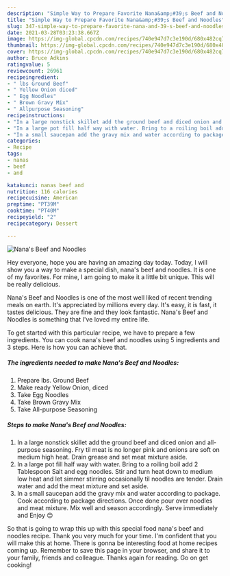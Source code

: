 ```yaml
---
description: "Simple Way to Prepare Favorite Nana&amp;#39;s Beef and Noodles"
title: "Simple Way to Prepare Favorite Nana&amp;#39;s Beef and Noodles"
slug: 347-simple-way-to-prepare-favorite-nana-and-39-s-beef-and-noodles
date: 2021-03-28T03:23:38.667Z
image: https://img-global.cpcdn.com/recipes/740e947d7c3e190d/680x482cq70/nanas-beef-and-noodles-recipe-main-photo.jpg
thumbnail: https://img-global.cpcdn.com/recipes/740e947d7c3e190d/680x482cq70/nanas-beef-and-noodles-recipe-main-photo.jpg
cover: https://img-global.cpcdn.com/recipes/740e947d7c3e190d/680x482cq70/nanas-beef-and-noodles-recipe-main-photo.jpg
author: Bruce Adkins
ratingvalue: 5
reviewcount: 26961
recipeingredient:
- " lbs Ground Beef"
- " Yellow Onion diced"
- " Egg Noodles"
- " Brown Gravy Mix"
- " Allpurpose Seasoning"
recipeinstructions:
- "In a large nonstick skillet add the ground beef and diced onion and all-purpose seasoning. Fry til meat is no longer pink and onions are soft on medium high heat. Drain grease and set meat mixture aside."
- "In a large pot fill half way with water. Bring to a roiling boil add 2 Tablespoon Salt and egg noodles. Stir and turn heat down to medium low heat and let simmer stirring occasionally til noodles are tender. Drain water and add the meat mixture and set aside."
- "In a small saucepan add the gravy mix and water according to package. Cook according to package directions. Once done pour over noodles and meat mixture. Mix well and season accordingly. Serve immediately and Enjoy 😊"
categories:
- Recipe
tags:
- nanas
- beef
- and

katakunci: nanas beef and 
nutrition: 116 calories
recipecuisine: American
preptime: "PT39M"
cooktime: "PT40M"
recipeyield: "2"
recipecategory: Dessert

---
```



![Nana&#39;s Beef and Noodles](https://img-global.cpcdn.com/recipes/740e947d7c3e190d/680x482cq70/nanas-beef-and-noodles-recipe-main-photo.jpg)

Hey everyone, hope you are having an amazing day today. Today, I will show you a way to make a special dish, nana&#39;s beef and noodles. It is one of my favorites. For mine, I am going to make it a little bit unique. This will be really delicious.



Nana&#39;s Beef and Noodles is one of the most well liked of recent trending meals on earth. It's appreciated by millions every day. It's easy, it is fast, it tastes delicious. They are fine and they look fantastic. Nana&#39;s Beef and Noodles is something that I've loved my entire life.


To get started with this particular recipe, we have to prepare a few ingredients. You can cook nana&#39;s beef and noodles using 5 ingredients and 3 steps. Here is how you can achieve that.

<!--inarticleads1-->

##### The ingredients needed to make Nana&#39;s Beef and Noodles:

1. Prepare  lbs. Ground Beef
1. Make ready  Yellow Onion, diced
1. Take  Egg Noodles
1. Take  Brown Gravy Mix
1. Take  All-purpose Seasoning




<!--inarticleads2-->

##### Steps to make Nana&#39;s Beef and Noodles:

1. In a large nonstick skillet add the ground beef and diced onion and all-purpose seasoning. Fry til meat is no longer pink and onions are soft on medium high heat. Drain grease and set meat mixture aside.
1. In a large pot fill half way with water. Bring to a roiling boil add 2 Tablespoon Salt and egg noodles. Stir and turn heat down to medium low heat and let simmer stirring occasionally til noodles are tender. Drain water and add the meat mixture and set aside.
1. In a small saucepan add the gravy mix and water according to package. Cook according to package directions. Once done pour over noodles and meat mixture. Mix well and season accordingly. Serve immediately and Enjoy 😊




So that is going to wrap this up with this special food nana&#39;s beef and noodles recipe. Thank you very much for your time. I'm confident that you will make this at home. There is gonna be interesting food at home recipes coming up. Remember to save this page in your browser, and share it to your family, friends and colleague. Thanks again for reading. Go on get cooking!
